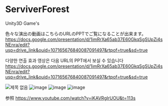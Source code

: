 # ServiverForest
Unity3D Game's

色々な演出の動画はこちらのURLのPPTでご覧になることが出来ます。
https://docs.google.com/presentation/d/1imRrXa65ab37E60GkqSgSUpZi4sNEnra/edit?usp=drive_link&ouid=107165676840087091497&rtpof=true&sd=true

다양한 연출 효과 영상은 다음 URL의 PPT에서 보실 수 있습니다
https://docs.google.com/presentation/d/1imRrXa65ab37E60GkqSgSUpZi4sNEnra/edit?usp=drive_link&ouid=107165676840087091497&rtpof=true&sd=true

![제목 없음](https://github.com/user-attachments/assets/77e0ccce-eab1-45cf-8afd-f34938d09434)
![image](https://github.com/user-attachments/assets/c0148d4b-a67d-42f1-988c-c26a38ab9635)
![image](https://github.com/user-attachments/assets/a628e7fa-f3fc-4619-8517-e4f6240d7672)
![image](https://github.com/user-attachments/assets/22dd13fb-4de5-4960-b113-a476516bc442)

参照
https://www.youtube.com/watch?v=iKAVRgIrUOU&t=113s
